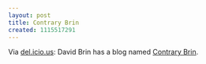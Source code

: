 ```yaml
---
layout: post
title: Contrary Brin
created: 1115517291
---
```

Via [del.icio.us](http://del.icio.us/tag/scifi):  David Brin has a blog named [Contrary Brin](http://davidbrin.blogspot.com/).
